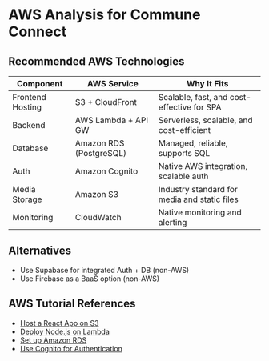 # AWS Analysis for Commune Connect

## Recommended AWS Technologies

| Component        | AWS Service            | Why It Fits                                       |
|------------------|------------------------|---------------------------------------------------|
| Frontend Hosting | S3 + CloudFront        | Scalable, fast, and cost-effective for SPA        |
| Backend          | AWS Lambda + API GW    | Serverless, scalable, and cost-efficient          |
| Database         | Amazon RDS (PostgreSQL)| Managed, reliable, supports SQL                   |
| Auth             | Amazon Cognito         | Native AWS integration, scalable auth             |
| Media Storage    | Amazon S3              | Industry standard for media and static files      |
| Monitoring       | CloudWatch             | Native monitoring and alerting                    |

## Alternatives
- Use Supabase for integrated Auth + DB (non-AWS)
- Use Firebase as a BaaS option (non-AWS)

## AWS Tutorial References
- [Host a React App on S3](https://aws.amazon.com/getting-started/hands-on/host-static-website/)
- [Deploy Node.js on Lambda](https://docs.aws.amazon.com/lambda/latest/dg/nodejs.html)
- [Set up Amazon RDS](https://docs.aws.amazon.com/AmazonRDS/latest/UserGuide/Welcome.html)
- [Use Cognito for Authentication](https://docs.aws.amazon.com/cognito/latest/developerguide/cognito-user-identity-pools.html)
